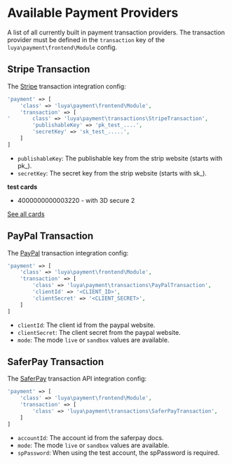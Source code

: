 # Available Payment Providers

A list of all currently built in payment transaction providers. The transaction provider must be defined in the `transaction` key of the `luya\payment\frontend\Module` config.

## Stripe Transaction

The [Stripe](https://stripe.com) transaction integration config:

```php
'payment' => [
    'class' => 'luya\payment\frontend\Module',
    'transaction' => [
'       class' => 'luya\payment\transactions\StripeTransaction',
        'publishableKey' => 'pk_test_....',
        'secretKey' => 'sk_test_.....',
    ]
]
```

+ `publishableKey`: The publishable key from the strip website (starts with pk_).
+ `secretKey`: The secret key from the strip website (starts with sk_).

**test cards**

+ 4000000000003220 - with 3D secure 2

[See all cards](https://stripe.com/docs/testing#regulatory-cards)

## PayPal Transaction

The [PayPal](https://paypal.com) transaction integration config:

```php
'payment' => [
    'class' => 'luya\payment\frontend\Module',
    'transaction' => [
        'class' => 'luya\payment\transactions\PayPalTransaction',
        'clientId' => '<CLIENT_ID>',
        'clientSecret' => '<CLIENT_SECRET>',
    ]
]
```

+ `clientId`: The client id from the paypal website.
+ `clientSecret`: The client secret from the paypal website.
+ `mode`: The mode `live` or `sandbox` values are available.

## SaferPay Transaction

The [SaferPay](https://saferpay.com) transaction API integration config:

```php
'payment' => [
    'class' => 'luya\payment\frontend\Module',
    'transaction' => [
        'class' => 'luya\payment\transactions\SaferPayTransaction',
    ]
]
```

+ `accountId`: The account id from the saferpay docs.
+ `mode`: The mode `live` or `sandbox` values are available.
+ `spPassword`: When using the test account, the spPassword is required.